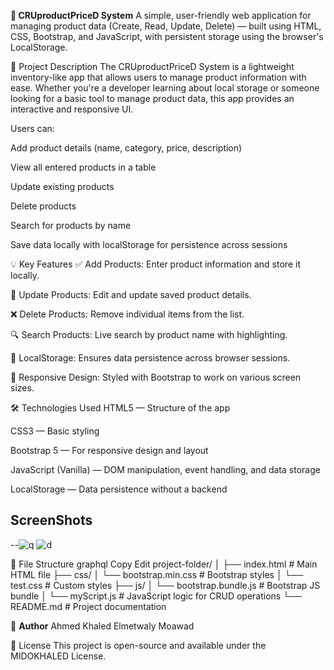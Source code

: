 **🛒 CRUproductPriceD System**
A simple, user-friendly web application for managing product data (Create, Read, Update, Delete) — built using HTML, CSS, Bootstrap, and JavaScript, with persistent storage using the browser's LocalStorage.

🚀 Project Description
The CRUproductPriceD System is a lightweight inventory-like app that allows users to manage product information with ease. Whether you're a developer learning about local storage or someone looking for a basic tool to manage product data, this app provides an interactive and responsive UI.

Users can:

Add product details (name, category, price, description)

View all entered products in a table

Update existing products

Delete products

Search for products by name

Save data locally with localStorage for persistence across sessions

💡 Key Features
✅ Add Products: Enter product information and store it locally.

🔁 Update Products: Edit and update saved product details.

❌ Delete Products: Remove individual items from the list.

🔍 Search Products: Live search by product name with highlighting.

🧠 LocalStorage: Ensures data persistence across browser sessions.

📱 Responsive Design: Styled with Bootstrap to work on various screen sizes.

🛠️ Technologies Used
HTML5 — Structure of the app

CSS3 — Basic styling

Bootstrap 5 — For responsive design and layout

JavaScript (Vanilla) — DOM manipulation, event handling, and data storage

LocalStorage — Data persistence without a backend
## ScreenShots
--![q](https://github.com/user-attachments/assets/fa76faac-e563-4db7-96c7-49ad5bbd56ec)
![d](https://github.com/user-attachments/assets/58b42c2f-4633-4e64-a4b2-ebf4c30abc9d)

📂 File Structure
graphql
Copy
Edit
project-folder/
│
├── index.html               # Main HTML file
├── css/
│   └── bootstrap.min.css    # Bootstrap styles
│   └── test.css             # Custom styles
├── js/
│   └── bootstrap.bundle.js  # Bootstrap JS bundle
│   └── myScript.js          # JavaScript logic for CRUD operations
└── README.md                # Project documentation


👤 **Author**
Ahmed Khaled Elmetwaly Moawad


📄 License
This project is open-source and available under the MIDOKHALED License.
